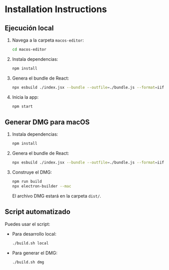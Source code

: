 # Installation Instructions

## Ejecución local

1. Navega a la carpeta `macos-editor`:
   ```sh
   cd macos-editor
   ```
2. Instala dependencias:
   ```sh
   npm install
   ```
3. Genera el bundle de React:
   ```sh
   npx esbuild ./index.jsx --bundle --outfile=./bundle.js --format=iife
   ```
4. Inicia la app:
   ```sh
   npm start
   ```

## Generar DMG para macOS

1. Instala dependencias:
   ```sh
   npm install
   ```
2. Genera el bundle de React:
   ```sh
   npx esbuild ./index.jsx --bundle --outfile=./bundle.js --format=iife
   ```
3. Construye el DMG:
   ```sh
   npm run build
   npx electron-builder --mac
   ```
   El archivo DMG estará en la carpeta `dist/`.

## Script automatizado

Puedes usar el script:

- Para desarrollo local:
  ```sh
  ./build.sh local
  ```
- Para generar el DMG:
  ```sh
  ./build.sh dmg
  ```
